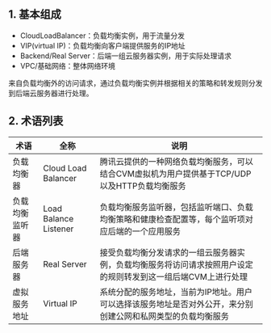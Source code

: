 ## 1. 基本组成
- CloudLoadBalancer：负载均衡实例，用于流量分发
- VIP(virtual IP)：负载均衡向客户端提供服务的IP地址
- Backend/Real Server：后端一组云服务器实例，用于实际处理请求
- VPC/基础网络：整体网络环境

来自负载均衡外的访问请求，通过负载均衡实例并根据相关的策略和转发规则分发到后端云服务器进行处理。

## 2. 术语列表

| 术语 | 全称 | 说明 |
|---------|---------|---------|
| 负载均衡器 | Cloud Load Balancer | 腾讯云提供的一种网络负载均衡服务，可以结合CVM虚拟机为用户提供基于TCP/UDP以及HTTP负载均衡服务 |
| 负载均衡监听器 | Load Balance Listener | 负载均衡服务监听器，包括监听端口、负载均衡策略和健康检查配置等，每个监听项对应后端的一个应用服务 |
| 后端服务器 | Real Server | 接受负载均衡分发请求的一组云服务器实例，负载均衡服务将访问请求按照用户设定的规则转发到这一组后端CVM上进行处理 |
| 虚拟服务地址 | Virtual IP | 系统分配的服务地址，当前为IP地址。用户可以选择该服务地址是否对外公开，来分别创建公网和私网类型的负载均衡服务|
